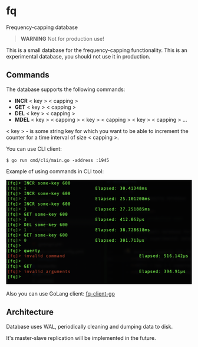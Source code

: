 # fq
Frequency-capping database

> **WARNING**
> Not for production use!

This is a small database for the frequency-capping functionality.
This is an experimental database, you should not use it in production.

## Commands

The database supports the following commands:
 - **INCR** < key > < capping >
 - **GET** < key > < capping >
 - **DEL** < key > < capping >
 - **MDEL** < key > < capping > < key > < capping > < key > < capping > ...

< key > - is some string key for which you want to be able to increment the counter for a time interval of size < capping >.

You can use CLI client:

```shell
$ go run cmd/cli/main.go -address :1945
```

Example of using commands in CLI tool:

<img src="docs/cli_commands.png" alt="Commands example" width="600"/>

Also you can use GoLang client: [fq-client-go](https://github.com/rom8726/fq-client-go)

## Architecture

Database uses WAL, periodically cleaning and dumping data to disk.

It's master-slave replication will be implemented in the future.
